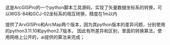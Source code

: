 这是ArcGISPro的一个python脚本工具源码，实现了矢量数据坐标系的转换，可以WGS-84和GCJ-02坐标系的相互转换，精度在1m以内

提供了ArvGISPro和ArcMap两个版本，因为其python版本的差异问题，分别使用的python3.11.10和python2.7版本，
因此有所差异和区别，里面的转换算法，使用网络上公开的，ai提供的算法来完成；
